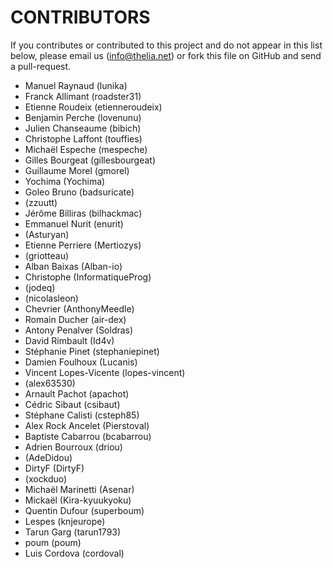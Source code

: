 CONTRIBUTORS
============

If you contributes or contributed to this project and do not appear in this list below,
please email us (info@thelia.net) or fork this file on GitHub and send a pull-request.

 - Manuel Raynaud (lunika)
 - Franck Allimant (roadster31)
 - Etienne Roudeix (etienneroudeix)
 - Benjamin Perche (lovenunu)
 - Julien Chanseaume (bibich)
 - Christophe Laffont (touffies)
 - Michaël Espeche (mespeche)
 - Gilles Bourgeat (gillesbourgeat)
 - Guillaume Morel (gmorel)
 - Yochima (Yochima)
 - Goleo Bruno (badsuricate)
 - (zzuutt)
 - Jérôme Billiras (bilhackmac)
 - Emmanuel Nurit (enurit)
 - (Asturyan)
 - Etienne Perriere (Mertiozys)
 - (griotteau)
 - Alban Baixas (Alban-io)
 - Christophe (InformatiqueProg)
 - (jodeq)
 - (nicolasleon)
 - Chevrier (AnthonyMeedle)
 - Romain Ducher (air-dex)
 - Antony Penalver (Soldras)
 - David Rimbault (Id4v)
 - Stéphanie Pinet (stephaniepinet)
 - Damien Foulhoux (Lucanis)
 - Vincent Lopes-Vicente (lopes-vincent)
 - (alex63530)
 - Arnault Pachot (apachot)
 - Cédric Sibaut (csibaut)
 - Stéphane Calisti (csteph85)
 - Alex Rock Ancelet (Pierstoval)
 - Baptiste Cabarrou (bcabarrou)
 - Adrien Bourroux (driou)
 - (AdeDidou)
 - DirtyF (DirtyF)
 - (xockduo)
 - Michaël Marinetti (Asenar)
 - Mickaël (Kira-kyuukyoku)
 - Quentin Dufour (superboum)
 - Lespes (knjeurope)
 - Tarun Garg (tarun1793)
 - poum (poum)
 - Luis Cordova (cordoval)
